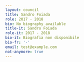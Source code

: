 ```yaml
---
layout: council
title: Sandro Foiada
role: 2017 - 2018
bio: No biography available
title-it: Sandro Foiada
role-it: 2017 - 2018
bio-it: Biografia non disponibile
bio-fr: '-'
email: test@example.com
not-anymore: true
---
```


